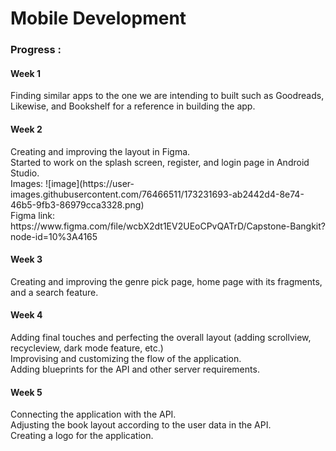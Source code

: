<h1>Mobile Development </h1>
<h3>Progress : </h3>
<h4>Week 1 </h4>
Finding similar apps to the one we are intending to built such as Goodreads, Likewise, and Bookshelf for a reference in building the app.
<h4>Week 2 </h4>
Creating and improving the layout in Figma.<br>
Started to work on the splash screen, register, and login page in Android Studio.<br>
Images: ![image](https://user-images.githubusercontent.com/76466511/173231693-ab2442d4-8e74-46b5-9fb3-86979cca3328.png)<br>
Figma link: https://www.figma.com/file/wcbX2dt1EV2UEoCPvQATrD/Capstone-Bangkit?node-id=10%3A4165
<h4>Week 3 </h4>
Creating and improving the genre pick page, home page with its fragments, and a search feature.
<h4>Week 4 </h4>
Adding final touches and perfecting the overall layout (adding scrollview, recycleview, dark mode feature, etc.)<br>
Improvising and customizing the flow of the application.<br>
Adding blueprints for the API and other server requirements.
<h4>Week 5 </h4>
Connecting the application with the API.<br>
Adjusting the book layout according to the user data in the API.<br>
Creating a logo for the application.
